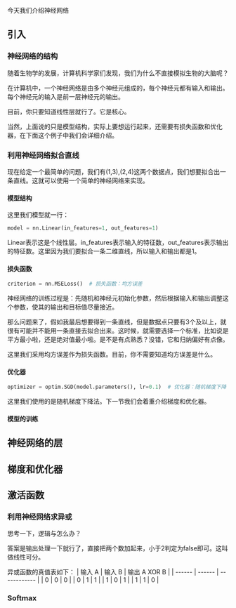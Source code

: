 今天我们介绍神经网络
## 引入
### 神经网络的结构
随着生物学的发展，计算机科学家们发现，我们为什么不直接模拟生物的大脑呢？

在计算机中，一个神经网络是由多个神经元组成的，每个神经元都有输入和输出。每个神经元的输入是前一层神经元的输出。

目前，你只要知道线性层就行了。它是核心。

当然，上面说的只是模型结构，实际上要想运行起来，还需要有损失函数和优化器，在下面这个例子中我们会详细介绍。


### 利用神经网络拟合直线
现在给定一个最简单的问题，我们有(1,3),(2,4)这两个数据点，我们想要拟合出一条直线。这就可以使用一个简单的神经网络来实现。
#### 模型结构
这里我们模型就一行：
```python
model = nn.Linear(in_features=1, out_features=1)
```
Linear表示这是个线性层。in_features表示输入的特征数，out_features表示输出的特征数。这里因为我们要拟合一条二维直线，所以输入和输出都是1。
#### 损失函数
```python
criterion = nn.MSELoss()  # 损失函数：均方误差
```
神经网络的训练过程是：先随机和神经元初始化参数，然后根据输入和输出调整这个参数，使其的输出和目标值尽量接近。

那么问题来了，假如我最后想要得到一条直线，但是数据点只要有3个及以上，就很有可能并不能用一条直接去拟合出来。这时候，就需要选择一个标准，比如说是平方最小啦，还是绝对值最小啦。是不是有点熟悉？没错，它和归纳偏好有点像。

这里我们采用均方误差作为损失函数。目前，你不需要知道均方误差是什么。

#### 优化器
```python
optimizer = optim.SGD(model.parameters(), lr=0.1)  # 优化器：随机梯度下降
```
这里我们使用的是随机梯度下降法。下一节我们会着重介绍梯度和优化器。
#### 模型的训练

## 神经网络的层

## 梯度和优化器

## 激活函数
### 利用神经网络求异或

思考一下，逻辑与怎么办？

答案是输出处理一下就行了，直接把两个数加起来，小于2判定为false即可。这叫做线性可分。

异或函数的真值表如下：
| 输入 A | 输入 B | 输出 A XOR B |
| ------ | ------ | ------------ |
| 0      | 0      | 0            |
| 0      | 1      | 1            |
| 1      | 0      | 1            |
| 1      | 1      | 0            |

### Softmax

